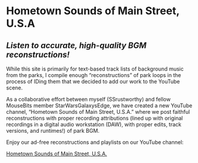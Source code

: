 # Hometown Sounds of Main Street, U.S.A

## *Listen to accurate, high-quality BGM reconstructions!*

While this site is primarily for text-based track lists of background music from the parks, I compile enough “reconstructions” of park loops in the process of IDing them that we decided to add our work to the YouTube scene. 

As a collaborative effort between myself (SSrustworthy) and fellow MouseBits member StarWarsGalaxysEdge, we have created a new YouTube channel, “Hometown Sounds of Main Street, U.S.A.” where we post faithful reconstructions with proper recording attributions (lined up with original recordings in a digital audio workstation (DAW), with proper edits, track versions, and runtimes!) of park BGM.

Enjoy our ad-free reconstructions and playlists on our YouTube channel:

[Hometown Sounds of Main Street, U.S.A.](https://www.youtube.com/@HometownSoundsMSUSA/featured)
